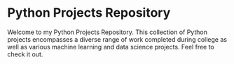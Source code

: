 # Python Projects Repository

Welcome to my Python Projects Repository. This collection of Python projects encompasses a diverse range of work completed during college as well as various machine learning and data science projects.
Feel free to check it out.

